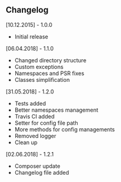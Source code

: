 ## Changelog

[10.12.2015] - 1.0.0
* Initial release

[06.04.2018] - 1.1.0
* Changed directory structure
* Custom exceptions
* Namespaces and PSR fixes
* Classes simplification

[31.05.2018] - 1.2.0
* Tests added
* Better namespaces management
* Travis CI added
* Setter for config file path
* More methods for config managements
* Removed logger
* Clean up

[02.06.2018] - 1.2.1
* Composer update
* Changelog file added